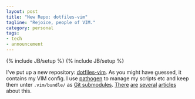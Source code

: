 ```yaml
---
layout: post
title: "New Repo: dotfiles-vim"
tagline: "Rejoice, people of VIM."
category: personal
tags:
- tech
- announcement
---
```

{% include JB/setup %}
{% include JB/setup %}

I've put up a new repository:
[dotfiles-vim](https://github.com/heichblatt/dotfiles-vim). As you might
have guessed, it contains my VIM config. I use
[pathogen](https://github.com/tpope/vim-pathogen) to manage my scripts
etc and keep them unter `.vim/bundle/` as [Git
submodules](http://git-scm.com/book/en/Git-Tools-Submodules).
[There](http://vimcasts.org/episodes/synchronizing-plugins-with-git-submodules-and-pathogen/)
[are](http://www.allenwei.cn/tips-using-git-submodule-keep-your-plugin-up-to-date/)
[several](http://mirnazim.org/writings/vim-plugins-i-use/)
[articles](http://dudarev.com/blog/keep-vim-settings-and-plugins-in-git-repo/)
about this.
